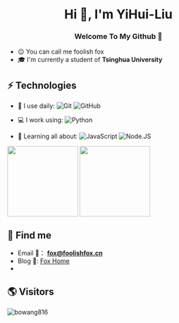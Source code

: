 
<h1 align="center">Hi 👋, I'm YiHui-Liu</h1> 

<h3 align="center"> Welcome To My Github 👋  </h3>

- 😉 You can call me foolish fox
- 🎓 I'm currently a student of **Tsinghua University**

## ⚡ Technologies
- 🚀 I use daily:
  ![Git](https://img.shields.io/badge/-Git-black?style=plastic&logo=git)
  ![GitHub](https://img.shields.io/badge/-GitHub-181717?style=plastic&logo=github)
- 💻 I work using:
  ![Python](https://img.shields.io/badge/-Python-black?style=flat-square&logo=Python)
  
- 🌱 Learning all about:
  ![JavaScript](https://img.shields.io/badge/-JavaScript-black?style=plastic&logo=javascript)
  ![Node.JS](https://img.shields.io/badge/-Node.JS-black?style=plastic&logo=Node.js) 

<div style="display: inline">
  <img src="https://github-readme-stats.vercel.app/api?username=YiHui-Liu&count_private=true&show_icons=true" height="160" align="center"/>
  <img src="https://github-readme-stats.vercel.app/api/top-langs/?username=YiHui-Liu&layout=compact" height="160" align="center"/>
</div>

## 🔎 Find me
  - Email 💌： **fox@foolishfox.cn**
  - Blog 📝: [Fox Home](https://foolishfox.cn)
  - 

## 🌎 Visitors
<p align="left"> <img src="https://komarev.com/ghpvc/?username=YiHui-Liu&label=Profile%20views&color=0e75b6&style=flat" alt="bowang816" /> </p>
